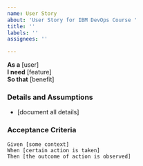 ```yaml
---
name: User Story
about: 'User Story for IBM DevOps Course '
title: ''
labels: ''
assignees: ''

---
```


**As a** [user]  
**I need** [feature]  
**So that** [benefit]  
   
 ### Details and Assumptions
 * [document all details]

   
 ### Acceptance Criteria  
   
 ```gherkin
Given [some context]
When [certain action is taken]
Then [the outcome of action is observed]
 ```
